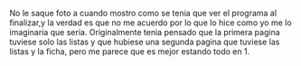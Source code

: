 No le saque foto a cuando mostro como se tenia que ver el programa al finalizar,y la verdad es que no me acuerdo por lo que lo hice como yo me lo imaginaria que seria.
Originalmente tenia pensado que la primera pagina tuviese solo las listas y que hubiese una segunda pagina que tuviese las listas y la ficha, pero me parece que es mejor estando todo en 1.
